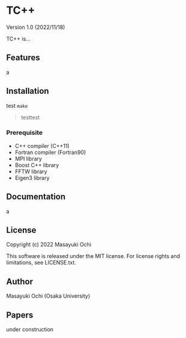 # TC++
Version 1.0 (2022/11/18)

TC++ is...

## Features
a

## Installation

test `make`
> testtest

### Prerequisite
- C++ compiler (C++11)
- Fortran compiler (Fortran90)
- MPI library
- Boost C++ library
- FFTW library
- Eigen3 library

## Documentation
a

## License
Copyright (c) 2022 Masayuki Ochi

This software is released under the MIT license. For license rights and limitations, see LICENSE.txt.

## Author
Masayuki Ochi (Osaka University)

## Papers
under construction



